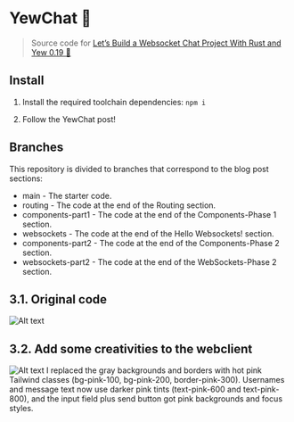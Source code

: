 # YewChat 💬

> Source code for [Let’s Build a Websocket Chat Project With Rust and Yew 0.19 🦀](https://fsjohnny.medium.com/lets-build-a-websockets-project-with-rust-and-yew-0-19-60720367399f)

## Install

1. Install the required toolchain dependencies:
   ```npm i```

2. Follow the YewChat post!

## Branches

This repository is divided to branches that correspond to the blog post sections:

* main - The starter code.
* routing - The code at the end of the Routing section.
* components-part1 - The code at the end of the Components-Phase 1 section.
* websockets - The code at the end of the Hello Websockets! section.
* components-part2 - The code at the end of the Components-Phase 2 section.
* websockets-part2 - The code at the end of the WebSockets-Phase 2 section.

## 3.1. Original code
![Alt text](image.png)

## 3.2. Add some creativities to the webclient
![Alt text](image-1.png)
I replaced the gray backgrounds and borders with hot pink Tailwind classes (bg-pink-100, bg-pink-200, border-pink-300). Usernames and message text now use darker pink tints (text-pink-600 and text-pink-800), and the input field plus send button got pink backgrounds and focus styles.